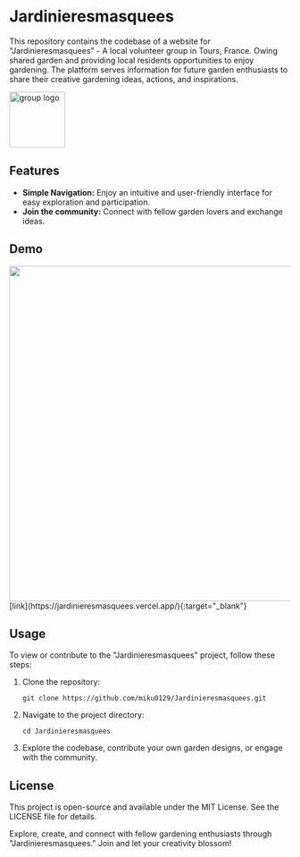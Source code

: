 # Jardinieresmasquees

This repository contains the codebase of a website for "Jardinieresmasquees" - A local volunteer group in Tours, France. Owing shared garden and providing local residents opportunities to enjoy gardening. The platform serves information for future garden enthusiasts to share their creative gardening ideas, actions, and inspirations.

<img src="https://i.ibb.co/kGqNLh5/Screenshot-2023-08-20-143312.jpg" alt="group logo" width="100px"/>

## Features

- **Simple Navigation:** Enjoy an intuitive and user-friendly interface for easy exploration and participation.
- **Join the community:** Connect with fellow garden lovers and exchange ideas.

## Demo
<img src='https://github.com/miku0129/Jardinieresmasquees/assets/58237700/d7ba9734-bf43-405b-9a8d-933d147001c9' width="600px"/>
<br /> 
[link](https://jardinieresmasquees.vercel.app/){:target="_blank"}

## Usage

To view or contribute to the "Jardinieresmasquees" project, follow these steps:

1. Clone the repository:

   ```shell
   git clone https://github.com/miku0129/Jardinieresmasquees.git
   ```

1. Navigate to the project directory:

    ```shell
    cd Jardinieresmasquees
    ```

2. Explore the codebase, contribute your own garden designs, or engage with the community.


## License
This project is open-source and available under the MIT License. See the LICENSE file for details.

Explore, create, and connect with fellow gardening enthusiasts through "Jardinieresmasquees." Join and let your creativity blossom!
